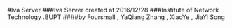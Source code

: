 #Iva Server
###Iva Server created at 2016/12/28 
###Institute of Network Technology .BUPT 
####by Foursmall , YaQiang Zhang , XiaoYe , JiaYi Song  
